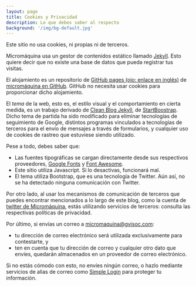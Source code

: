 ```yaml
---
layout: page
title: Cookies y Privacidad
description: Lo que debes saber al respecto
background: '/img/bg-default.jpg'
---
```

Este sitio no usa cookies, ni propias ni de terceros.

Micromáquina usa un gestor de contenidos estático llamado [Jekyll](https://jekyllrb.com/). Esto quiere decir que no existe una base de datos que pueda registrar tus visitas.

El alojamiento es un repositorio de [GitHub pages (ojo: enlace en inglés)](https://pages.github.com/) de [micromáquina en GitHub](https://github.com/micromaquina). GitHub no necesita usar cookies para proporcionar dicho alojamiento. 

El *tema* de la web, esto es, el estilo visual y el comportamiento en cierta medida, es un trabajo derivado de [Clean Blog Jekyll](https://github.com/StartBootstrap/startbootstrap-clean-blog-jekyll), de [StartBoostrap](https://github.com/StartBootstrap/). Dicho tema de partida ha sido modificado para eliminar tecnologías de seguimiento de Google, distintos programas vinculados a tecnologías de terceros para el envío de mensajes a través de formularios, y cualquier uso de cookies de rastreo que estuviese siendo utilizado.

Pese a todo, debes saber que:
- Las fuentes tipográficas se cargan directamente desde sus respectivos proveedores, [Google Fonts](https://developers.google.com/fonts) y [Font Awesome](https://fontawesome.com/).
- Este sitio utiliza Javascript. Si lo desactivas, funcionará mal.
- El tema utiliza Bootstrap, que es una tecnología de Twitter. Aún así, no se ha detectado ninguna comunicación con Twitter.

Por otro lado, al usar los mecanismos de comunicación de terceros que puedes encontrar mencionados a lo largo de este blog, como la cuenta de [twitter de Micromáquina](https://twitter.com/micro_maquina), estás utilizando servicios de terceros: consulta las respectivas políticas de privacidad.

Por último, si envías un correo a [micromaquina@gvisoc.com](mailto:micromaquina@gvisoc.com):
- tu dirección de correo electrónico será utilizada exclusivamente para contestarte, y  
- ten en cuenta que tu dirección de correo y cualquier otro dato que envíes, quedarán almacenados en un proveedor de correo electrónico. 

Si no estás cómodo con esto, no envíes ningún correo, o hazlo mediante servicios de alias de correo como [Simple Login](https://simplelogin.io) para proteger tu información.

